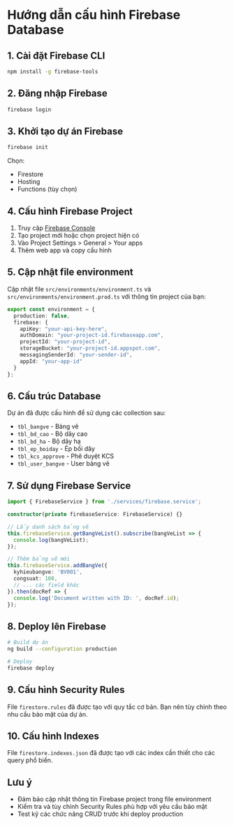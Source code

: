 # Hướng dẫn cấu hình Firebase Database

## 1. Cài đặt Firebase CLI

```bash
npm install -g firebase-tools
```

## 2. Đăng nhập Firebase

```bash
firebase login
```

## 3. Khởi tạo dự án Firebase

```bash
firebase init
```

Chọn:
- Firestore
- Hosting
- Functions (tùy chọn)

## 4. Cấu hình Firebase Project

1. Truy cập [Firebase Console](https://console.firebase.google.com/)
2. Tạo project mới hoặc chọn project hiện có
3. Vào Project Settings > General > Your apps
4. Thêm web app và copy cấu hình

## 5. Cập nhật file environment

Cập nhật file `src/environments/environment.ts` và `src/environments/environment.prod.ts` với thông tin project của bạn:

```typescript
export const environment = {
  production: false,
  firebase: {
    apiKey: "your-api-key-here",
    authDomain: "your-project-id.firebaseapp.com",
    projectId: "your-project-id",
    storageBucket: "your-project-id.appspot.com",
    messagingSenderId: "your-sender-id",
    appId: "your-app-id"
  }
};
```

## 6. Cấu trúc Database

Dự án đã được cấu hình để sử dụng các collection sau:

- `tbl_bangve` - Bảng vẽ
- `tbl_bd_cao` - Bộ dây cao
- `tbl_bd_ha` - Bộ dây hạ
- `tbl_ep_boiday` - Ép bối dây
- `tbl_kcs_approve` - Phê duyệt KCS
- `tbl_user_bangve` - User bảng vẽ

## 7. Sử dụng Firebase Service

```typescript
import { FirebaseService } from './services/firebase.service';

constructor(private firebaseService: FirebaseService) {}

// Lấy danh sách bảng vẽ
this.firebaseService.getBangVeList().subscribe(bangVeList => {
  console.log(bangVeList);
});

// Thêm bảng vẽ mới
this.firebaseService.addBangVe({
  kyhieubangve: 'BV001',
  congsuat: 100,
  // ... các field khác
}).then(docRef => {
  console.log('Document written with ID: ', docRef.id);
});
```

## 8. Deploy lên Firebase

```bash
# Build dự án
ng build --configuration production

# Deploy
firebase deploy
```

## 9. Cấu hình Security Rules

File `firestore.rules` đã được tạo với quy tắc cơ bản. Bạn nên tùy chỉnh theo nhu cầu bảo mật của dự án.

## 10. Cấu hình Indexes

File `firestore.indexes.json` đã được tạo với các index cần thiết cho các query phổ biến.

## Lưu ý

- Đảm bảo cập nhật thông tin Firebase project trong file environment
- Kiểm tra và tùy chỉnh Security Rules phù hợp với yêu cầu bảo mật
- Test kỹ các chức năng CRUD trước khi deploy production
